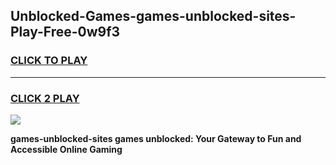 
## Unblocked-Games-games-unblocked-sites-Play-Free-0w9f3
<h3>
<a href="https://premium76.site?title=games-unblocked-sites&ref=17A">CLICK TO PLAY</a></h3>
<hr>

<h3>
<a href="https://premium76.site?title=games-unblocked-sites&ref=17A">CLICK 2 PLAY</a>
  
</h3>

<a href="https://premium76.site?title=games-unblocked-sites&ref=17A"><img src="https://clearcache.store/games.png"></a>


**games-unblocked-sites games unblocked: Your Gateway to Fun and Accessible Online Gaming**
